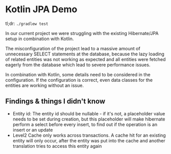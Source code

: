 # Kotlin JPA Demo

tl;dr: `./gradlew test`

In our current project we were struggling with the existing Hibernate/JPA setup in combination with Kotlin.

The misconfiguration of the project lead to a massive amount of unnecessary SELECT statements at the database, because
the lazy loading of related entities was not working as expected and all entities were fetched eagerly from the database
which lead to severe performance issues.

In combination with Kotlin, some details need to be considered in the configuration.
If the configuration is correct, even data classes for the entities are working without an issue.

## Findings & things I didn't know

- Entity id: The entity id should be nullable - if it's not, a placeholder value needs to be set during creation, but
  this placeholder will make hibernate perform a select before every insert, to find out if the operation is an insert
  or an update
- Level2 Cache only works across transactions. A cache hit for an existing entity will only occur, after the entity was
  put into the cache and another translation tries to access this entity again
